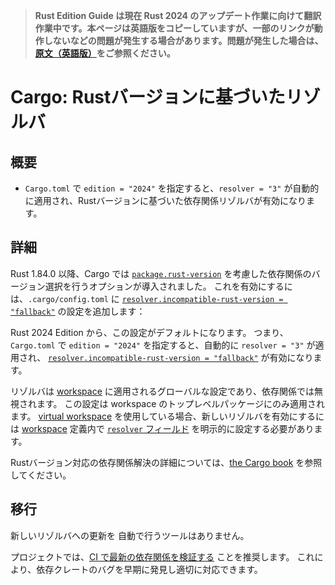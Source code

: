 > **Rust Edition Guide は現在 Rust 2024 のアップデート作業に向けて翻訳作業中です。本ページは英語版をコピーしていますが、一部のリンクが動作しないなどの問題が発生する場合があります。問題が発生した場合は、[原文（英語版）](https://doc.rust-lang.org/nightly/edition-guide/introduction.html)をご参照ください。**

<!-- 
# Cargo: Rust-version aware resolver 
-->

# Cargo: Rustバージョンに基づいたリゾルバ

<!-- 
## Summary 
-->

## 概要

<!-- - `edition = "2024"` implies `resolver = "3"` in `Cargo.toml` which enables a Rust-version aware dependency resolver. -->

- `Cargo.toml` で `edition = "2024"` を指定すると、`resolver = "3"` が自動的に適用され、Rustバージョンに基づいた依存関係リゾルバが有効になります。

<!-- 
## Details 
-->

## 詳細

<!-- 
Since Rust 1.84.0, Cargo has opt-in support for compatibility with
[`package.rust-version`] to be considered when selecting dependency versions
by setting [`resolver.incompatible-rust-version = "fallback"`] in `.cargo/config.toml`. 
-->

Rust 1.84.0 以降、Cargo では [`package.rust-version`] を考慮した依存関係のバージョン選択を行うオプションが導入されました。
これを有効にするには、`.cargo/config.toml` に [`resolver.incompatible-rust-version = "fallback"`] の設定を追加します：

<!-- 
Starting in Rust 2024, this will be the default.
That is, writing `edition = "2024"` in `Cargo.toml` will imply `resolver = "3"`
which will imply [`resolver.incompatible-rust-version = "fallback"`]. 
-->

Rust 2024 Edition から、この設定がデフォルトになります。
つまり、`Cargo.toml` で `edition = "2024"` を指定すると、自動的に `resolver = "3"` が適用され、 [`resolver.incompatible-rust-version = "fallback"`] が有効になります。

<!-- 
The resolver is a global setting for a [workspace], and the setting is ignored in dependencies.
The setting is only honored for the top-level package of the workspace.
If you are using a [virtual workspace], you will still need to explicitly set the [`resolver` field]
in the `[workspace]` definition if you want to opt-in to the new resolver. 
-->

リゾルバは [workspace] に適用されるグローバルな設定であり、依存関係では無視されます。
この設定は workspace のトップレベルパッケージにのみ適用されます。
[virtual workspace] を使用している場合、新しいリゾルバを有効にするには [workspace] 定義内で [`resolver` フィールド] を明示的に設定する必要があります。

<!-- 
For more details on how Rust-version aware dependency resolution works, see [the Cargo book](../../cargo/reference/resolver.html#rust-version). 
-->

Rustバージョン対応の依存関係解決の詳細については、[the Cargo book](https://doc.rust-lang.org/cargo/reference/resolver.html#rust-version) を参照してください。

[`package.rust-version`]: https://doc.rust-lang.org/cargo/reference/rust-version.html
[`resolver.incompatible-rust-version = "fallback"`]: https://doc.rust-lang.org/cargo/reference/config.html#resolverincompatible-rust-versions
[workspace]: https://doc.rust-lang.org/cargo/reference/workspaces.html
[virtual workspace]: https://doc.rust-lang.org/cargo/reference/workspaces.html#virtual-workspace

<!-- 
[`resolver` field]: https://doc.rust-lang.org/cargo/reference/resolver.html#resolver-versions 
-->

[`resolver` フィールド]: https://doc.rust-lang.org/cargo/reference/resolver.html#resolver-versions 

<!-- 
## Migration 
-->

## 移行

<!-- 
There are no automated migration tools for updating for the new resolver. 
-->

新しいリゾルバへの更新を 自動で行うツールはありません。

<!-- 
We recommend projects
[verify against the latest dependencies in CI](../../cargo/guide/continuous-integration.html#verifying-latest-dependencies)
to catch bugs in dependencies as soon as possible. 
-->

プロジェクトでは、[CI で最新の依存関係を検証する](https://doc.rust-lang.org/cargo/guide/continuous-integration.html#verifying-latest-dependencies) ことを推奨します。
これにより、依存クレートのバグを早期に発見し適切に対応できます。


